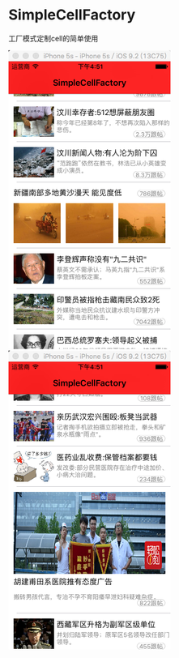 # SimpleCellFactory
工厂模式定制cell的简单使用

![](https://github.com/LiangXHui/SimpleCellFactory/blob/master/pic1.png?raw=true)  
![](https://github.com/LiangXHui/SimpleCellFactory/blob/master/pic2.png?raw=true) 
